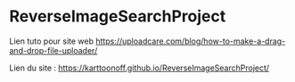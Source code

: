# ReverseImageSearchProject

Lien tuto pour site web
https://uploadcare.com/blog/how-to-make-a-drag-and-drop-file-uploader/

Lien du site : https://karttoonoff.github.io/ReverseImageSearchProject/
